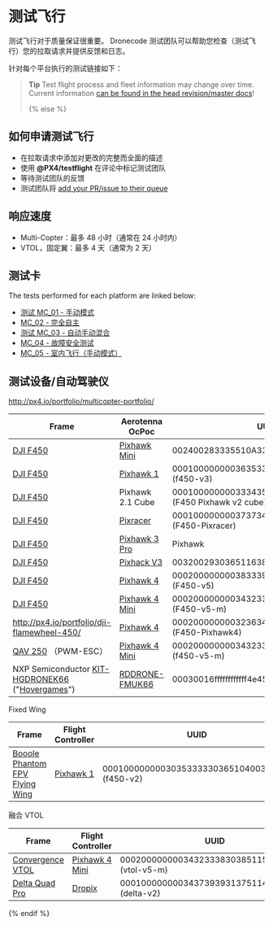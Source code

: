 # 测试飞行

测试飞行对于质量保证很重要。 Dronecode 测试团队可以帮助您检查（测试飞行）您的拉取请求并提供反馈和日志。

针对每个平台执行的测试链接如下：
> **Tip** Test flight process and fleet information may change over time. Current information [can be found in the head revision/master docs](https://dev.px4.io/master/en/test_and_ci/test_flights.html)!
> 
> {% else %} <!-- START: details below displayed only in master -->

## 如何申请测试飞行

* 在拉取请求中添加对更改的完整而全面的描述
* 使用 **@PX4/testflight** 在评论中标记测试团队
* 等待测试团队的反馈
* 测试团队将 [add your PR/issue to their queue](https://github.com/PX4/Firmware/projects/18)

## 响应速度

* Multi-Copter：最多 48 小时（通常在 24 小时内）
* VTOL，固定翼：最多 4 天（通常为 2 天）

## 测试卡

The tests performed for each platform are linked below:

* [测试 MC_01 - 手动模式](../test_cards/mc_01_manual_modes.md)
* [MC_02 - 完全自主](../test_cards/mc_02_full_autonomous.md)
* [测试 MC_03 - 自动手动混合](../test_cards/mc_03_auto_manual_mix.md)
* [MC_04 - 故障安全测试](../test_cards/mc_04_failsafe_testing.md)
* [MC_05 - 室内飞行（手动模式）](../test_cards/mc_05_indoor_flight_manual_modes.md)

<a id="fleet"></a>

## 测试设备/自动驾驶仪

http://px4.io/portfolio/multicopter-portfolio/

| Frame                                                                                                                                                                                                                                                             | Aerotenna OcPoc                                                                                                                                                                                                                                                  | UUID                                                        |
| ----------------------------------------------------------------------------------------------------------------------------------------------------------------------------------------------------------------------------------------------------------------- | ---------------------------------------------------------------------------------------------------------------------------------------------------------------------------------------------------------------------------------------------------------------- | ----------------------------------------------------------- |
| [DJI F450](https://www.getfpv.com/dji-flamewheel-f450-basic-kit.html)                                                                                                                                                                                             | [Pixhawk Mini](https://docs.px4.io/master/en/flight_controller/pixhawk_mini.html)                                                                                                                                                                                | 002400283335510A33373538 (f450-v3)                          |
| [DJI F450](https://www.getfpv.com/dji-flamewheel-f450-basic-kit.html)                                                                                                                                                                                             | [Pixhawk 1](https://docs.px4.io/master/en/flight_controller/pixhawk.html)                                                                                                                                                                                        | 000100000000363533353336510900500021 (f450-v3)              |
| [DJI F450](https://www.getfpv.com/dji-flamewheel-f450-basic-kit.html)                                                                                                                                                                                             | Pixhawk 2.1 Cube                                                                                                                                                                                                                                                 | 00010000000033343537313751050040001c (F450 Pixhawk v2 cube) |
| [DJI F450](https://www.getfpv.com/dji-flamewheel-f450-basic-kit.html)                                                                                                                                                                                             | [Pixracer](https://docs.px4.io/master/en/flight_controller/pixracer.html)                                                                                                                                                                                        | 00010000000037373430333551170037002a (F450-Pixracer)        |
| [DJI F450](https://www.getfpv.com/dji-flamewheel-f450-basic-kit.html)                                                                                                                                                                                             | [Pixhawk 3 Pro](https://docs.px4.io/master/en/flight_controller/pixhawk3_pro.html)                                                                                                                                                                               | Pixhawk                                                     |
| [DJI F450](https://www.getfpv.com/dji-flamewheel-f450-basic-kit.html)                                                                                                                                                                                             | [Pixhack V3](https://docs.px4.io/master/en/flight_controller/pixhack_v3.html)                                                                                                                                                                                    | 003200293036511638363834 (f450-v5-m)                        |
| [DJI F450](https://www.getfpv.com/dji-flamewheel-f450-basic-kit.html)                                                                                                                                                                                             | [Pixhawk 4](https://docs.px4.io/master/en/flight_controller/pixhawk4.html)                                                                                                                                                                                       | 000200000000383339333038510700320016 (F450-v5)              |
| [DJI F450](https://www.getfpv.com/dji-flamewheel-f450-basic-kit.html)                                                                                                                                                                                             | [Pixhawk 4 Mini](https://docs.px4.io/master/en/flight_controller/pixhawk4_mini.html)                                                                                                                                                                             | 0002000000003432333830385115003a0033 (F450-v5-m)            |
| http://px4.io/portfolio/dji-flamewheel-450/                                                                                                                                                                                                                       | [Pixhawk 4](https://docs.px4.io/master/en/flight_controller/pixhawk4.html)                                                                                                                                                                                       | 000200000000323634353237511800200021 (F450-Pixhawk4)        |
| [QAV 250](http://px4.io/portfolio/multicopter-portfolio/) （PWM-ESC）                                                                                                                                                                                               | [Pixhawk 4 Mini](https://docs.px4.io/master/en/flight_controller/pixhawk4_mini.html)                                                                                                                                                                             | 000200000000343233383038511500420032 (f450-v5-m)            |
| NXP Semiconductor [KIT-HGDRONEK66](https://www.nxp.com/applications/solutions/industrial/unmanned-aerial-vehicles-uavs/uavs-drones-and-rovers/rddrone-fmuk66-px4-robotic-drone-fmu-reference-design:RDDRONE-FMUK66) ("[Hovergames](https://www.hovergames.com/)") | [RDDRONE-FMUK66](https://www.nxp.com/products/processors-and-microcontrollers/arm-based-processors-and-mcus/kinetis-cortex-m-mcus/k-seriesperformancem4/k6x-ethernet/rddrone-fmuk66-px4-robotic-drone-fmu-reference-design:RDDRONE-FMUK66?tid=vanRDDRONE-FMUK66) | 00030016ffffffffffff4e45362050130029                        |

Fixed Wing

| Frame                                                                                                                 | Flight Controller                                                         | UUID                                           |
| --------------------------------------------------------------------------------------------------------------------- | ------------------------------------------------------------------------- | ---------------------------------------------- |
| [Booole Phantom FPV Flying Wing](https://hobbyking.com/en_us/phantom-fpv-flying-wing-epo-airplane-1550mm-v2-kit.html) | [Pixhawk 1](https://docs.px4.io/master/en/flight_controller/pixhawk.html) | 0001000000003035333330365104003c0020 (f450-v2) |


融合 VTOL

| Frame                                                                                | Flight Controller                                                                    | UUID                                             |
| ------------------------------------------------------------------------------------ | ------------------------------------------------------------------------------------ | ------------------------------------------------ |
| [Convergence VTOL](https://www.horizonhobby.com/convergence-vtol-bnf-basic-efl11050) | [Pixhawk 4 Mini](https://docs.px4.io/master/en/flight_controller/pixhawk4_mini.html) | 000200000000343233383038511500350039 (vtol-v5-m) |
| [Delta Quad Pro](https://px4.io/portfolio/deltaquad-vtol/)                           | [Dropix](https://docs.px4.io/master/en/flight_controller/dropix.html)                | 0001000000003437393931375114004c0042 (delta-v2)  |

{% endif %} <!-- END: details above displayed only in master -->
